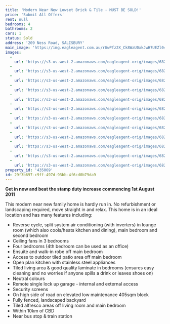 ```yaml
---
title: 'Modern Near New Lowset Brick & Tile - MUST BE SOLD!'
price: 'Submit All Offers'
rent: null
bedrooms: 4
bathrooms: 2
cars: 1
status: Sold
address: '209 Ness Road, SALISBURY'
main_image: 'https://img.eagleagent.com.au/rGwPfz2X_Ck8WaU0xkJwH7UEZl0=/1280x854/smart/https://s3-us-west-2.amazonaws.com/eagleagent-orig/images/6820174/107550206-image-M.jpg'
images:
  -
    url: 'https://s3-us-west-2.amazonaws.com/eagleagent-orig/images/6820185/107550206-image-K.jpg'
  -
    url: 'https://s3-us-west-2.amazonaws.com/eagleagent-orig/images/6820184/107550206-image-J.jpg'
  -
    url: 'https://s3-us-west-2.amazonaws.com/eagleagent-orig/images/6820183/107550206-image-I.jpg'
  -
    url: 'https://s3-us-west-2.amazonaws.com/eagleagent-orig/images/6820182/107550206-image-H.jpg'
  -
    url: 'https://s3-us-west-2.amazonaws.com/eagleagent-orig/images/6820181/107550206-image-G.jpg'
  -
    url: 'https://s3-us-west-2.amazonaws.com/eagleagent-orig/images/6820180/107550206-image-F.jpg'
  -
    url: 'https://s3-us-west-2.amazonaws.com/eagleagent-orig/images/6820179/107550206-image-E.jpg'
  -
    url: 'https://s3-us-west-2.amazonaws.com/eagleagent-orig/images/6820178/107550206-image-D.jpg'
  -
    url: 'https://s3-us-west-2.amazonaws.com/eagleagent-orig/images/6820177/107550206-image-C.jpg'
  -
    url: 'https://s3-us-west-2.amazonaws.com/eagleagent-orig/images/6820176/107550206-image-B.jpg'
  -
    url: 'https://s3-us-west-2.amazonaws.com/eagleagent-orig/images/6820175/107550206-image-A.jpg'
  -
    url: 'https://s3-us-west-2.amazonaws.com/eagleagent-orig/images/6820174/107550206-image-M.jpg'
property_id: '435069'
id: 29f3b697-c9ff-497d-93bb-4f6cd0b79da9
---
```

**Get in now and beat the stamp duty increase commencing 1st August 2011**

This modern near new family home is hardly run in. No refurbishment or landscaping required, move straight in and relax. This home is in an ideal location and has many features including:

* Reverse cycle, split system air conditioning (with inverters) in lounge room (which also cools/heats kitchen and dining), main bedroom and second bedroom
* Ceiling fans in 3 bedrooms
* Four bedrooms (4th bedroom can be used as an office)
* Ensuite and walk-in robe off main bedroom
* Access to outdoor tiled patio area off main bedroom
* Open plan kitchen with stainless steel appliances
* Tiled living area & good quality laminate in bedrooms (ensures easy cleaning and no worries if anyone spills a drink or leaves shoes on)
* Neutral colours
* Remote single lock up garage - internal and external access
* Security screens
* On high side of road on elevated low maintenance 405sqm block
* Fully fenced, landscaped backyard
* Tiled alfresco areas off living room and main bedroom
* Within 10km of CBD
* Near bus stop & train station